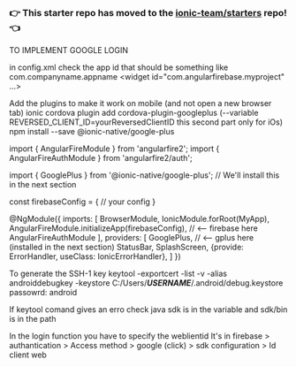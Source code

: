 ### :point_right: This starter repo has moved to the [ionic-team/starters](https://github.com/ionic-team/starters/tree/master/ionic-angular/official/blank) repo! :point_left:


TO IMPLEMENT GOOGLE LOGIN


in config.xml check the app id that should be something like com.companyname.appname
<widget id="com.angularfirebase.myproject" ...>

Add the plugins to make it work on mobile (and not open a new browser tab)
ionic cordova plugin add cordova-plugin-googleplus (--variable REVERSED_CLIENT_ID=yourReversedClientID this second part only for iOs)
npm install --save @ionic-native/google-plus

import { AngularFireModule } from 'angularfire2';
import { AngularFireAuthModule } from 'angularfire2/auth';

import { GooglePlus } from '@ionic-native/google-plus'; // We'll install this in the next section

const firebaseConfig = {
  // your config
}

@NgModule({
  imports: [
    BrowserModule,
    IonicModule.forRoot(MyApp),
    AngularFireModule.initializeApp(firebaseConfig), // <-- firebase here
    AngularFireAuthModule
  ],
  providers: [
    GooglePlus, // <-- gplus here (installed in the next section)
    StatusBar,
    SplashScreen,
    {provide: ErrorHandler, useClass: IonicErrorHandler},
  ]
})

To generate the SSH-1 key
keytool -exportcert -list -v -alias androiddebugkey -keystore C:/Users/___USERNAME___/.android/debug.keystore
passowrd: android

If keytool comand gives an erro check java sdk is in the variable and sdk/bin is in the path


In the login function you have to specify the weblientid
It's in firebase > authantication > Access method > google (click) > sdk configuration > Id client web
